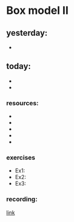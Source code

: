 # Box model II

## yesterday:

-

## today:

- 
-

### resources:

- []()
- []()
- []()
- []()
- []()

### exercises

- Ex1: []()
- Ex2: []()
- Ex3: []()

### recording:

[link]()
